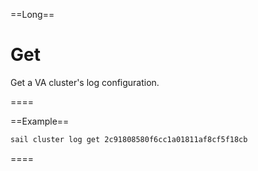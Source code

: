 ==Long==
# Get

Get a VA cluster's log configuration.

====

==Example==
```bash
sail cluster log get 2c91808580f6cc1a01811af8cf5f18cb
```
====